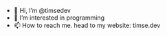 - 👋 Hi, I’m @timsedev
- 👀 I’m interested in programming
- 📫 How to reach me. head to my website: timse.dev

